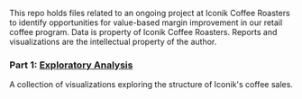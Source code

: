 This repo holds files related to an ongoing project at Iconik Coffee Roasters to identify opportunities for value-based margin improvement in our retail coffee program. Data is property of Iconik Coffee Roasters. Reports and visualizations are the intellectual property of the author.

### Part 1: [Exploratory Analysis](https://github.com/ryanloveriner/Iconik_Retail_Sales_Analysis/tree/exploratory_analysis)
A collection of visualizations exploring the structure of Iconik's coffee sales.
